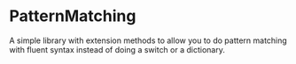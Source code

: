 PatternMatching
===============

A simple library with extension methods to allow you to do pattern matching with fluent syntax instead of doing a switch or a dictionary.